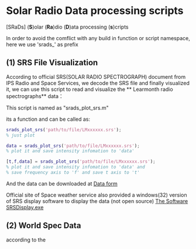 # **S**olar **Ra**dio  **D**ata processing **s**cripts

 [SRaDs] (**S**)olar (**Ra**)dio  (**D**)ata processing (**s**)cripts

In order to avoid the comflict with any build in function or script namespace, here we use 'srads_' as prefix

## (1)  SRS File Visualization

According to official SRS(SOLAR RADIO SPECTROGRAPH)  document from IPS Radio and Space Services, we decode the SRS file and finally visualized it, we can use this script to read and visualize the ** Learmonth radio spectrographs** data：

This script is named as "srads_plot_srs.m"

its a function and can be called as:

```matlab
srads_plot_srs('path/to/file/LMxxxxxx.srs'); 
% just plot

data = srads_plot_srs('path/to/file/LMxxxxxx.srs');
% plot it and save intensity infomation to 'data'

[t,f,data] = srads_plot_srs('path/to/file/LMxxxxxx.srs'); 
% plot it and save intensity infomation to 'data' and 
% save frequency axis to 'f' and save t axis to 't'
```

And the data can be downloaded at [Data form](http://www.sws.bom.gov.au/World_Data_Centre/1/9)

Official site of Space weather service also provided a windows(32) version of SRS display software to display the data (not open source) [The Software SRSDisplay.exe](ftp://ftp-out.sws.bom.gov.au/wdc/wdc_tools/solar_viewers/spectrograph/)

## (2) World Spec Data
according to the



